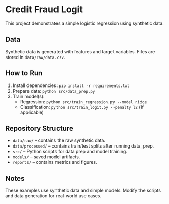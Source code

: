 # Credit Fraud Logit

This project demonstrates a simple logistic regression using synthetic data.

## Data
Synthetic data is generated with features and target variables. Files are stored in `data/raw/data.csv`.

## How to Run
1. Install dependencies: `pip install -r requirements.txt`
2. Prepare data: `python src/data_prep.py`
3. Train model(s):
   - Regression: `python src/train_regression.py --model ridge`
   - Classification: `python src/train_logit.py --penalty l2` (if applicable)

## Repository Structure
- `data/raw/` – contains the raw synthetic data.
- `data/processed/` – contains train/test splits after running data_prep.
- `src/` – Python scripts for data prep and model training.
- `models/` – saved model artifacts.
- `reports/` – contains metrics and figures.

## Notes
These examples use synthetic data and simple models. Modify the scripts and data generation for real-world use cases.
